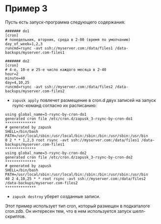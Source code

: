 # Пример 3

Пусть есть запуск-программа следующего содержания:
```
####### do1
[cron]
# понедельник, вторник, среда в 2-00 (время по умолчанию)
day_of_week=1,2,3
runcmd=rsync -avt ssh://myserver.com:/data/files1 /data-backups/myserver.com-files1

####### do2
[cron]
# 4-е, 10-е и 25-е число каждого месяца в 2-40
hour=2
minute=40
day=4,10,25
runcmd=rsync -avt ssh://myserver.com:/data/files2 /data-backups/myserver.com-files2
```

* `zapusk apply` повлечет размещение в cron.d двух записей на запуск rsync-команд согласно их расписанию:

```
using global_name=3-rsync-by-cron-do1
generated cron file /etc/cron.d/zapusk_3-rsync-by-cron-do1
**************
# generated by zapusk
SHELL=/bin/bash
PATH=/usr/local/sbin:/usr/local/bin:/sbin:/bin:/usr/sbin:/usr/bin
0 2 * * 1,2,3 root rsync -avt ssh://myserver.com:/data/files1 /data-backups/myserver.com-files1
**************
using global_name=3-rsync-by-cron-do2
generated cron file /etc/cron.d/zapusk_3-rsync-by-cron-do2
**************
# generated by zapusk
SHELL=/bin/bash
PATH=/usr/local/sbin:/usr/local/bin:/sbin:/bin:/usr/sbin:/usr/bin
40 2 4,10,25 * * root rsync -avt ssh://myserver.com:/data/files2 /data-backups/myserver.com-files2
**************
```

* `zapusk destroy` уберет созданные записи.

Этот пример использует тип cron, который размещен в подкаталоге cron.zdb.
Он интересен тем, что в нем используется запуск шелл-скриптов.
